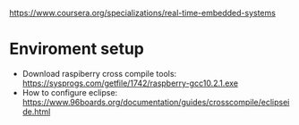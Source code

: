 https://www.coursera.org/specializations/real-time-embedded-systems

# Enviroment setup
* Download raspiberry cross compile tools: https://sysprogs.com/getfile/1742/raspberry-gcc10.2.1.exe
* How to configure eclipse: https://www.96boards.org/documentation/guides/crosscompile/eclipseide.html